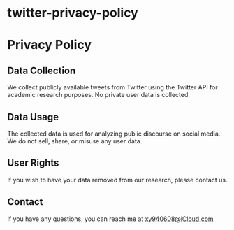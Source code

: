 # twitter-privacy-policy
# Privacy Policy
## Data Collection
We collect publicly available tweets from Twitter using the Twitter API for academic research purposes. No private user data is collected.
## Data Usage
The collected data is used for analyzing public discourse on social media. We do not sell, share, or misuse any user data.
## User Rights
If you wish to have your data removed from our research, please contact us.
## Contact
If you have any questions, you can reach me at xy940608@iCloud.com
